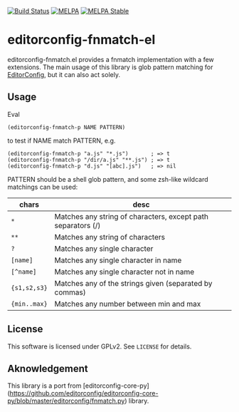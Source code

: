 [![Build Status](https://travis-ci.org/10sr/editorconfig-fnmatch-el.svg)](https://travis-ci.org/10sr/editorconfig-fnmatch-el)
[![MELPA](http://melpa.org/packages/editorconfig-fnmatch-badge.svg)](http://melpa.org/#/editorconfig-fnmatch)
[![MELPA Stable](http://stable.melpa.org/packages/editorconfig-fnmatch-badge.svg)](http://stable.melpa.org/#/editorconfig-fnmatch)


editorconfig-fnmatch-el
==========


editorconfig-fnmatch.el provides a fnmatch implementation with a few
extensions.
The main usage of this library is glob pattern matching for
[EditorConfig](http://editorconfig.org), but it can also act solely.



Usage
------

Eval

    (editorconfig-fnmatch-p NAME PATTERN)

to test if NAME match PATTERN, e.g.

    (editorconfig-fnmatch-p "a.js" "*.js")       ; => t
    (editorconfig-fnmatch-p "/dir/a.js" "**.js") ; => t
    (editorconfig-fnmatch-p "d.js" "[abc].js")   ; => nil

PATTERN should be a shell glob pattern, and some zsh-like wildcard matchings can
be used:

|chars        |desc
|-------------|-------------------------------------------------------------
|`*`          |Matches any string of characters, except path separators (/)
|`**`         |Matches any string of characters
|`?`          |Matches any single character
|`[name]`     |Matches any single character in name
|`[^name]`    |Matches any single character not in name
|`{s1,s2,s3}` |Matches any of the strings given (separated by commas)
|`{min..max}` |Matches any number between min and max


License
-------

This software is licensed under GPLv2.
See `LICENSE` for details.


Aknowledgement
--------------

This library is a port from
[editorconfig-core-py] (https://github.com/editorconfig/editorconfig-core-py/blob/master/editorconfig/fnmatch.py)
library.
